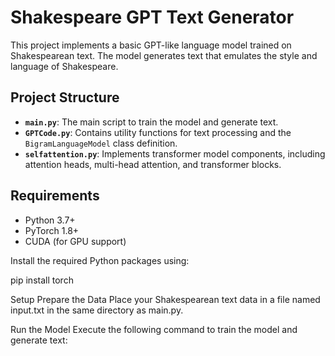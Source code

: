 # Shakespeare GPT Text Generator

This project implements a basic GPT-like language model trained on Shakespearean text. The model generates text that emulates the style and language of Shakespeare.

## Project Structure

- **`main.py`**: The main script to train the model and generate text.
- **`GPTCode.py`**: Contains utility functions for text processing and the `BigramLanguageModel` class definition.
- **`selfattention.py`**: Implements transformer model components, including attention heads, multi-head attention, and transformer blocks.

## Requirements

- Python 3.7+
- PyTorch 1.8+
- CUDA (for GPU support)

Install the required Python packages using:

pip install torch

Setup
Prepare the Data
Place your Shakespearean text data in a file named input.txt in the same directory as main.py.

Run the Model
Execute the following command to train the model and generate text:
